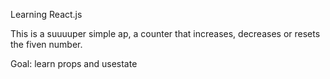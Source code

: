 Learning React.js

This is a suuuuper simple ap, a counter that increases, decreases or resets the fiven number.

Goal: learn props and usestate